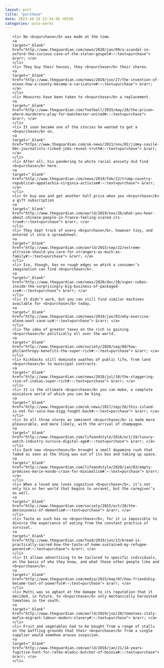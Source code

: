 ```yaml
---
layout: post
title: "purchase"
date: 2023-10-10 12:34:56 +0530
categories: auto-words
---
```

<ol>

    <li> No <b>purchase</b> was made at the time.
    <a 
    target="_blank" 
    href="http://www.theguardian.com/news/2020/jan/09/a-scandal-in-oxford-the-curious-case-of-the-stolen-gospel#:~:text=purchase"> &rarr; </a>
    </li>
    <li> They buy their houses, they <b>purchase</b> their shares.
    <a 
    target="_blank" 
    href="http://www.theguardian.com/news/2019/jun/27/the-invention-of-essex-how-a-county-became-a-caricature#:~:text=purchase"> &rarr; </a>
    </li>
    <li> Measures have been taken to <b>purchase</b> a replacement.
    <a 
    target="_blank" 
    href="http://www.theguardian.com/football/2015/may/28/the-prison-where-murderers-play-for-manchester-united#:~:text=purchase"> &rarr; </a>
    </li>
    <li> It soon became one of the stories he wanted to get a <b>purchase</b> on.
    <a 
    target="_blank" 
    href="https://www.theguardian.com/uk-news/2021/nov/02/jimmy-savile-bbc-journalists-risked-jobs-reveal-truth#:~:text=purchase"> &rarr; </a>
    </li>
    <li> After all, his pandering to white racial anxiety did find <b>purchase</b> here.
    <a 
    target="_blank" 
    href="http://www.theguardian.com/news/2019/feb/22/trump-country-republican-appalachia-virginia-activism#:~:text=purchase"> &rarr; </a>
    </li>
    <li> Or buy one and get another half price when you <b>purchase</b> a gift subscription
    <a 
    target="_blank" 
    href="http://www.theguardian.com/world/2019/nov/26/what-you-hear-about-chinese-people-in-france-feeling-scared-its-true#:~:text=purchase"> &rarr; </a>
    </li>
    <li> They kept track of every <b>purchase</b>, however tiny, and entered it into a spreadsheet.
    <a 
    target="_blank" 
    href="http://www.theguardian.com/world/2015/sep/22/extreme-altruism-should-you-care-for-strangers-as-much-as-family#:~:text=purchase"> &rarr; </a>
    </li>
    <li> Ice, though, has no rough edges on which a consumer’s imagination can find <b>purchase</b>.
    <a 
    target="_blank" 
    href="http://www.theguardian.com/news/2020/dec/10/super-cubes-inside-the-surprisingly-big-business-of-packaged-ice#:~:text=purchase"> &rarr; </a>
    </li>
    <li> It didn’t work, but you can still find similar machines available for <b>purchase</b> today.
    <a 
    target="_blank" 
    href="http://www.theguardian.com/news/2019/jan/03/why-exercise-alone-wont-save-us#:~:text=purchase"> &rarr; </a>
    </li>
    <li> The idea of greater taxes on the rich is gaining <b>purchase</b> politically all over the world.
    <a 
    target="_blank" 
    href="http://www.theguardian.com/society/2020/sep/08/how-philanthropy-benefits-the-super-rich#:~:text=purchase"> &rarr; </a>
    </li>
    <li> Kickbacks still dominate swathes of public life, from land <b>purchase</b> to municipal contracts.
    <a 
    target="_blank" 
    href="http://www.theguardian.com/news/2018/jul/10/the-staggering-rise-of-indias-super-rich#:~:text=purchase"> &rarr; </a>
    </li>
    <li> It is the ultimate <b>purchase</b> you can make, a complete miniature world of which you can be king.
    <a 
    target="_blank" 
    href="http://www.theguardian.com/uk-news/2017/sep/26/this-island-is-not-for-sale-how-eigg-fought-back#:~:text=purchase"> &rarr; </a>
    </li>
    <li> In all three stores an imminent <b>purchase</b> is made more pleasurable, and more likely, with the arrival of champagne.
    <a 
    target="_blank" 
    href="http://www.theguardian.com/lifeandstyle/2016/oct/19/luxury-watch-industry-survive-digital-age#:~:text=purchase"> &rarr; </a>
    </li>
    <li> Each new <b>purchase</b> brought a small dopamine rush that faded as soon as the thing was out of its box and taking up space.
    <a 
    target="_blank" 
    href="http://www.theguardian.com/lifeandstyle/2020/jan/03/empty-promises-marie-kondo-craze-for-minimalism#:~:text=purchase"> &rarr; </a>
    </li>
    <li> When a loved one loses cognitive <b>purchase</b>, it’s not only his or her world that begins to unravel, but the caregiver’s as well.
    <a 
    target="_blank" 
    href="http://www.theguardian.com/society/2015/oct/20/the-deviousness-of-dementia#:~:text=purchase"> &rarr; </a>
    </li>
    <li> Taste as such has no <b>purchase</b>, for it is impossible to divorce the experience of eating from the constant practice of survival.
    <a 
    target="_blank" 
    href="http://www.theguardian.com/food/2019/jun/13/bread-is-practically-sacred-how-the-taste-of-home-sustained-my-refugee-parents#:~:text=purchase"> &rarr; </a>
    </li>
    <li> It allows advertising to be tailored to specific individuals, on the basis of who they know, and what those other people like and <b>purchase</b>.
    <a 
    target="_blank" 
    href="http://www.theguardian.com/media/2015/may/07/how-friendship-became-tool-of-powerful#:~:text=purchase"> &rarr; </a>
    </li>
    <li> Mutti was so aghast at the damage to its reputation that it decided, in future, to <b>purchase</b> only mechanically harvested tomatoes in the south.
    <a 
    target="_blank" 
    href="http://www.theguardian.com/world/2019/jun/20/tomatoes-italy-mafia-migrant-labour-modern-slavery#:~:text=purchase"> &rarr; </a>
    </li>
    <li> Fruit and vegetables had to be bought from a range of stalls on the baffling grounds that their <b>purchase</b> from a single supplier would somehow arouse suspicion.
    <a 
    target="_blank" 
    href="http://www.theguardian.com/world/2016/jan/21/14-years-fugitive-hunt-for-ratko-mladic-butcher-of-bosnia#:~:text=purchase"> &rarr; </a>
    </li>